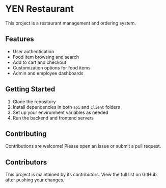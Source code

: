 # YEN Restaurant

This project is a restaurant management and ordering system.

## Features
- User authentication
- Food item browsing and search
- Add to cart and checkout
- Customization options for food items
- Admin and employee dashboards

## Getting Started

1. Clone the repository
2. Install dependencies in both `api` and `client` folders
3. Set up your environment variables as needed
4. Run the backend and frontend servers

## Contributing
Contributions are welcome! Please open an issue or submit a pull request.

## Contributors
This project is maintained by its contributors. View the full list on GitHub after pushing your changes.

